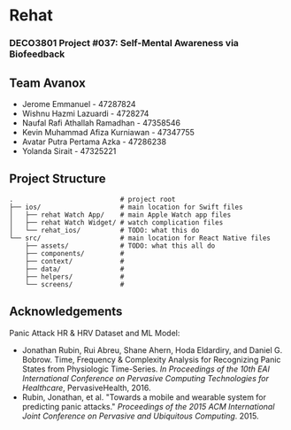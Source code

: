# Rehat

### DECO3801 Project #037: Self-Mental Awareness via Biofeedback

## Team Avanox
- Jerome Emmanuel - 47287824
- Wishnu Hazmi Lazuardi - 4728274
- Naufal Rafi Athallah Ramadhan - 47358546
- Kevin Muhammad Afiza Kurniawan - 47347755
- Avatar Putra Pertama Azka - 47286238
- Yolanda Sirait - 47325221

## Project Structure
```
.                           # project root
├── ios/                    # main location for Swift files
│   ├── rehat Watch App/    # main Apple Watch app files
│   ├── rehat Watch Widget/ # watch complication files
│   └── rehat_ios/          # TODO: what this do
└── src/                    # main location for React Native files
    ├── assets/             # TODO: what this all do
    ├── components/         #
    ├── context/            #
    ├── data/               #
    ├── helpers/            #
    └── screens/            #
```

## Acknowledgements
Panic Attack HR & HRV Dataset and ML Model:
- Jonathan Rubin, Rui Abreu, Shane Ahern, Hoda Eldardiry, and Daniel G. Bobrow. Time, Frequency & Complexity Analysis for Recognizing Panic States from Physiologic Time-Series. *In Proceedings of the 10th EAI International Conference on Pervasive Computing Technologies for Healthcare*, PervasiveHealth, 2016.
- Rubin, Jonathan, et al. "Towards a mobile and wearable system for predicting panic attacks." *Proceedings of the 2015 ACM International Joint Conference on Pervasive and Ubiquitous Computing*. 2015.